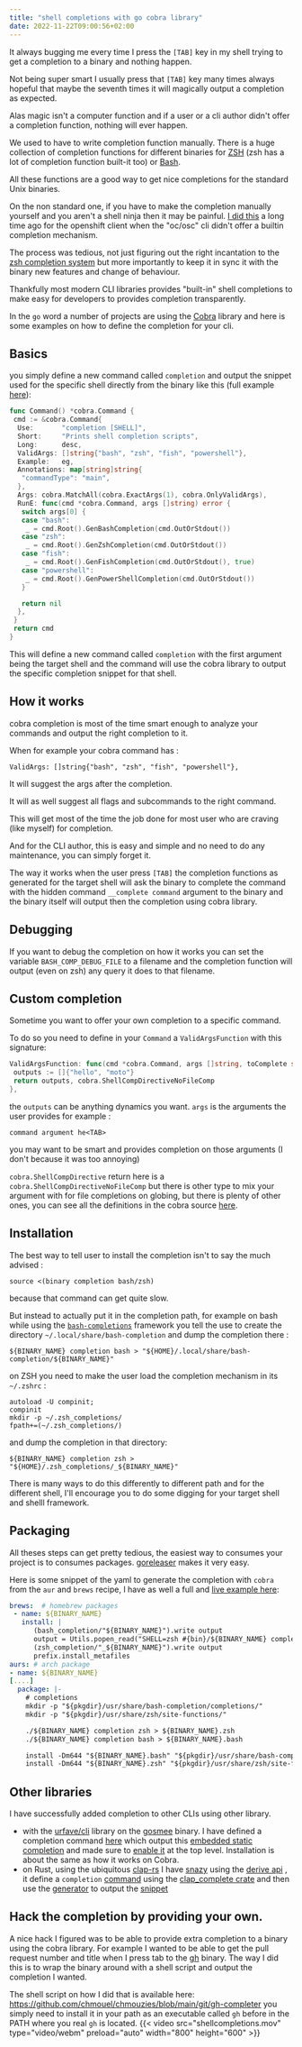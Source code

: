 ```yaml
---
title: "shell completions with go cobra library"
date: 2022-11-22T09:00:56+02:00
---
```


It always bugging me every time I press the `[TAB]` key in my shell trying to
get a completion to a binary and nothing happen.

Not being super smart I usually press that `[TAB]` key many times always
hopeful that maybe the seventh times it will magically output a completion as expected.

Alas magic isn't a computer function and if a user or a cli author
didn't offer a completion function, nothing will ever happen.

We used to have to write completion function manually. There is a huge
collection of completion functions for different binaries for
[ZSH](https://github.com/zsh-users/zsh-completions) (zsh has a lot of completion
function built-it too) or
[Bash](https://github.com/scop/bash-completion/blob/master/README.md).

All these functions are a good way to get nice completions for the standard Unix binaries.

On the non standard one, if you have to make the completion manually yourself
and you aren't a shell ninja then it may be painful. [I did
this](https://github.com/chmouel/oh-my-zsh-openshift) a long time ago for
the openshift client when the "oc/osc" cli didn't offer a builtin completion
mechanism.

The process was tedious, not just figuring out the right incantation to
the [zsh completion
system](https://zsh.sourceforge.io/Doc/Release/Completion-System.html#Completion-System)
but more importantly to keep it in sync it with the binary new features and
change of behaviour.

Thankfully most modern CLI libraries provides "built-in" shell completions to
make easy for developers to provides completion transparently.

In the `go` word a number of projects are using the
[Cobra](https://github.com/spf13/cobra) library and here is some examples on how
to define the completion for your cli.

## Basics

you simply define a new command called `completion` and output the snippet used
for the specific shell directly from the binary like this (full example
[here](https://github.com/openshift-pipelines/pipelines-as-code/blob/8b5a2d3dbe6d00462a647abf4bfd95c38b058b5e/pkg/cmd/tknpac/completion/cmd.go#L1)):

```go
func Command() *cobra.Command {
 cmd := &cobra.Command{
  Use:       "completion [SHELL]",
  Short:     "Prints shell completion scripts",
  Long:      desc,
  ValidArgs: []string{"bash", "zsh", "fish", "powershell"},
  Example:   eg,
  Annotations: map[string]string{
   "commandType": "main",
  },
  Args: cobra.MatchAll(cobra.ExactArgs(1), cobra.OnlyValidArgs),
  RunE: func(cmd *cobra.Command, args []string) error {
   switch args[0] {
   case "bash":
    _ = cmd.Root().GenBashCompletion(cmd.OutOrStdout())
   case "zsh":
    _ = cmd.Root().GenZshCompletion(cmd.OutOrStdout())
   case "fish":
    _ = cmd.Root().GenFishCompletion(cmd.OutOrStdout(), true)
   case "powershell":
    _ = cmd.Root().GenPowerShellCompletion(cmd.OutOrStdout())
   }

   return nil
  },
 }
 return cmd
}
```

This will define a new command called `completion` with the first argument being
the target shell and the command will use the cobra library to output the
specific completion snippet for that shell.

## How it works

cobra completion is most of the time smart enough to analyze your commands and
output the right completion to it.

When for example your cobra command has :

```
ValidArgs: []string{"bash", "zsh", "fish", "powershell"},
```

It will suggest the args after the completion.

It will as well suggest all flags and subcommands to the right command.

This will get most of the time the job done for most user who are craving (like
myself) for completion.

And for the CLI author, this is easy and simple and no need to do any
maintenance, you can simply forget it.

The way it works when the user press `[TAB]` the completion functions as
generated for the target shell will ask the binary to complete the command with
the hidden command `__complete command` argument to the binary and the binary
itself will output then the completion using cobra library.

## Debugging

If you want to debug the completion on how it works you can set the variable
`BASH_COMP_DEBUG_FILE` to a filename and the completion function will output
(even on zsh) any query it does to that filename.

## Custom completion

Sometime you want to offer your own completion to a specific command.

To do so you need to define in your `Command` a `ValidArgsFunction` with this signature:

```go
ValidArgsFunction: func(cmd *cobra.Command, args []string, toComplete string) ([]string, cobra.ShellCompDirective) {
 outputs := []{"hello", "moto"}
 return outputs, cobra.ShellCompDirectiveNoFileComp
},
```

the `outputs` can be anything dynamics you want. `args` is the arguments the user provides for example :

`command argument he<TAB>`

you may want to be smart and provides completion on those arguments (I don't because it was too annoying)

`cobra.ShellCompDirective` return here is a `cobra.ShellCompDirectiveNoFileComp`
but there is other type to mix your argument with for file completions on
globing, but there is plenty of other ones, you can see all the definitions in the
cobra source [here](https://github.com/spf13/cobra/blob/main/completions.go#L54).

## Installation

The best way to tell user to install the completion isn't to say the much advised :

`source <(binary completion bash/zsh)`

because that command can get quite slow.

But instead to actually put it in the completion path, for example on bash
while using the
[`bash-completions`](https://github.com/scop/bash-completion/blob/master/README.md)
framework you tell the use to create the directory
`~/.local/share/bash-completion` and dump the completion there :

```console
${BINARY_NAME} completion bash > "${HOME}/.local/share/bash-completion/${BINARY_NAME}"
```

on ZSH you need to make the user load the completion mechanism in its `~/.zshrc` :

```shell
autoload -U compinit;
compinit
mkdir -p ~/.zsh_completions/
fpath+=(~/.zsh_completions/)
```

and dump the completion in that directory:

```console
${BINARY_NAME} completion zsh > "${HOME}/.zsh_completions/_${BINARY_NAME}"
```

There is many ways to do this differently to different path and for the
different shell, I'll encourage you to do some digging for your target shell and
shelll framework.

## Packaging

All theses steps can get pretty tedious, the easiest way to consumes your
project is to consumes packages. [goreleaser](https://goreleaser.com/) makes it
very easy.

Here is some snippet of the yaml to generate the completion with `cobra` from
the `aur` and `brews` recipe, I have as well a full and [live example
here](https://github.com/openshift-pipelines/pipelines-as-code/blob/main/.goreleaser.yml):

```yaml
brews:  # homebrew packages
 - name: ${BINARY_NAME}
   install: |
      (bash_completion/"${BINARY_NAME}").write output
      output = Utils.popen_read("SHELL=zsh #{bin}/${BINARY_NAME} completion zsh")
      (zsh_completion/"_${BINARY_NAME}").write output
      prefix.install_metafiles
aurs: # arch package
- name: ${BINARY_NAME}
[....]
  package: |-
    # completions
    mkdir -p "${pkgdir}/usr/share/bash-completion/completions/"
    mkdir -p "${pkgdir}/usr/share/zsh/site-functions/"

    ./${BINARY_NAME} completion zsh > ${BINARY_NAME}.zsh
    ./${BINARY_NAME} completion bash > ${BINARY_NAME}.bash

    install -Dm644 "${BINARY_NAME}.bash" "${pkgdir}/usr/share/bash-completion/completions/${BINARY_NAME}"
    install -Dm644 "${BINARY_NAME}.zsh" "${pkgdir}/usr/share/zsh/site-functions/_${BINARY_NAME}"
```

## Other libraries

I have successfully added completion to other CLIs using other library.

- with the [urfave/cli](https://github.com/urfave/cli) library on the [gosmee](https://github.com/chmouel/gosmee)
  binary. I have defined a completion command
  [here](https://github.com/chmouel/gosmee/blob/adaa13e318d0a5b81026ed5aaf0e7a983494bb9d/gosmee/app.go#L142)
  which output this [embedded static
  completion](https://github.com/chmouel/gosmee/blob/adaa13e318d0a5b81026ed5aaf0e7a983494bb9d/gosmee/app.go#L15-L19)
  and made sure to [enable
  it](https://github.com/chmouel/gosmee/blob/main/gosmee/app.go#L29) at the top
  level. Installation is about the same as how it works on Cobra.
- on Rust, using the ubiquitous [clap-rs]() I have [snazy](github.com/chmouel/snazy) using the [derive api](https://docs.rs/clap/latest/clap/_derive/index.html) , it define a `completion` [command](https://github.com/chmouel/snazy/blob/main/src/cli.rs#L35-L37) using the [clap_complete crate](https://docs.rs/clap_complete/latest/clap_complete/) and then use the [generator](https://github.com/chmouel/snazy/blob/0df6b95433eb5d5564ea9161677ed5325bb809db/src/cli.rs#LL162) to output the [snippet](https://github.com/chmouel/snazy/blob/0df6b95433eb5d5564ea9161677ed5325bb809db/src/cli.rs#L155-L157)

## Hack the completion by providing your own.

A nice hack I figured was to be able to provide extra completion to a binary using the cobra library.
For example I wanted to be able to get the pull request number and title when I press tab to the [gh](https://github.com/cli/cli/) binary.
The way I did this is to wrap the binary around with a shell script and output the completion I wanted.

The shell script on how I did that is available here:
https://github.com/chmouel/chmouzies/blob/main/git/gh-completer you simply need
to install it in your path as an executable called `gh` before in the PATH where
you real `gh` is located.
{{< video src="shellcompletions.mov" type="video/webm" preload="auto" width="800" height="600" >}}
